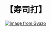 # 【寿司打】 #

[![Image from Gyazo](https://i.gyazo.com/d249e41968b1162a1ae36a461b043828.jpg)](https://gyazo.com/d249e41968b1162a1ae36a461b043828)
